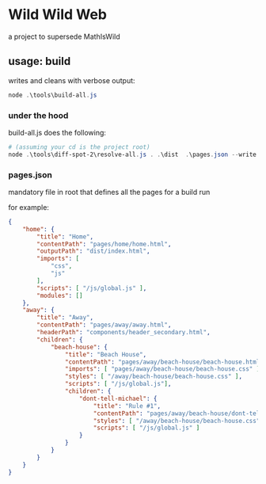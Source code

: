 # Wild Wild Web
a project to supersede MathIsWild

## usage: build
writes and cleans with verbose output:
``` powershell
node .\tools\build-all.js
```

### under the hood
build-all.js does the following:
``` powershell
# (assuming your cd is the project root)
node .\tools\diff-spot-2\resolve-all.js . .\dist  .\pages.json --write --clean --verbose
```


### pages.json
mandatory file in root that defines all the pages for a build run

for example:
``` json
{
    "home": {
        "title": "Home",
        "contentPath": "pages/home/home.html",
        "outputPath": "dist/index.html",
        "imports": [
            "css",
            "js"
        ],
        "scripts": [ "/js/global.js" ],
        "modules": []
    },
    "away": {
        "title": "Away",
        "contentPath": "pages/away/away.html",
        "headerPath": "components/header_secondary.html",
        "children": {
            "beach-house": {
                "title": "Beach House",
                "contentPath": "pages/away/beach-house/beach-house.html",
                "imports": [ "pages/away/beach-house/beach-house.css" ],
                "styles": [ "/away/beach-house/beach-house.css" ],
                "scripts": [ "/js/global.js"],
                "children": {
                    "dont-tell-michael": {
                        "title": "Rule #1",
                        "contentPath": "pages/away/beach-house/dont-tell-michael/dont-tell-michael.html",
                        "styles": [ "/away/beach-house/beach-house.css" ],
                        "scripts": [ "/js/global.js" ]
                    }
                }
            }
        }
    }
}
```


